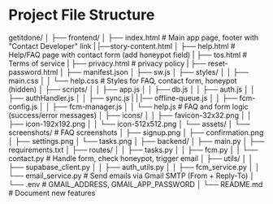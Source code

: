 # Project File Structure

getitdone/
│
├── frontend/
│   ├── index.html              # Main app page, footer with "Contact Developer" link
|   |──story-content.html
│   ├── help.html              # Help/FAQ page with contact form (add honeypot field)
|   ├── tos.html               # Terms of service
|   ├── privacy.html           # privacy policy
|   ├── reset-password.html
│   ├── manifest.json
│   ├── sw.js
│   ├── styles/
│   │   ├── main.css
│   │   └── help.css           # Styles for FAQ, contact form, honeypot (hidden)
│   ├── scripts/
│   │   ├── app.js
│   │   ├── db.js
│   │   ├── auth.js
│   │   ├── authHandler.js
│   │   ├── sync.js
|   |   |── offline-queue.js
│   │   ├── fcm-config.js
│   │   ├── fcm-manager.js
│   │   └── help.js            # FAQ and form logic (success/error messages)
│   ├── icons/
│   │   ├── favicon-32x32.png
│   │   ├── icon-192x192.png
│   │   └── icon-512x512.png
│   └── assets/
│       └── screenshots/       # FAQ screenshots
│           ├── signup.png
│           ├── confirmation.png
│           ├── settings.png
│           └── tasks.png
│
├── backend/
│   ├── main.py
│   ├── requirements.txt
│   ├── routes/
│   │   ├── tasks.py
│   │   ├── fcm.py
│   │   └── contact.py         # Handle form, check honeypot, trigger email
│   ├── utils/
│   │   ├── supabase_client.py
│   │   ├── auth_utils.py
│   │   ├── fcm_service.py
│   │   └── email_service.py   # Send emails via Gmail SMTP (From + Reply-To)
│   └── .env                   # GMAIL_ADDRESS, GMAIL_APP_PASSWORD
│
└── README.md                  # Document new features
